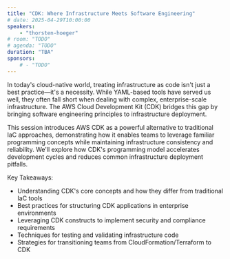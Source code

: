 ```yaml
---
title: "CDK: Where Infrastructure Meets Software Engineering"
# date: 2025-04-29T10:00:00
speakers:
    - "thorsten-hoeger"
# room: "TODO"
# agenda: "TODO"
duration: "TBA"
sponsors:
    # - "TODO"
---
```


In today's cloud-native world, treating infrastructure as code isn't just a best practice—it's a necessity. While YAML-based tools have served us well, they often fall short when dealing with complex, enterprise-scale infrastructure. The AWS Cloud Development Kit (CDK) bridges this gap by bringing software engineering principles to infrastructure deployment.

This session introduces AWS CDK as a powerful alternative to traditional IaC approaches, demonstrating how it enables teams to leverage familiar programming concepts while maintaining infrastructure consistency and reliability. We'll explore how CDK's programming model accelerates development cycles and reduces common infrastructure deployment pitfalls.

Key Takeaways:

* Understanding CDK's core concepts and how they differ from traditional IaC tools
* Best practices for structuring CDK applications in enterprise environments
* Leveraging CDK constructs to implement security and compliance requirements
* Techniques for testing and validating infrastructure code
* Strategies for transitioning teams from CloudFormation/Terraform to CDK
